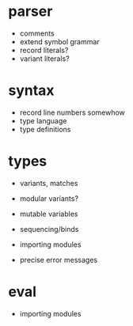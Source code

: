 

# parser

- comments
- extend symbol grammar
- record literals?
- variant literals?

# syntax

- record line numbers somewhow
- type language
- type definitions

# types

- variants, matches
- modular variants?

- mutable variables
- sequencing/binds
- importing modules
- precise error messages

# eval

- importing modules
